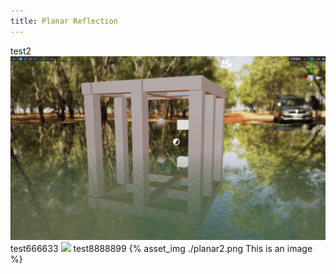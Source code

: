 ```yaml
---
title: Planar Reflection
---
```

test2
<img src="./planar2.png">
test666633
![](./planar-1.png)
test8888899
{% asset_img ./planar2.png This is an image %}
